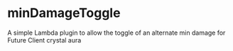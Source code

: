 # minDamageToggle
A simple Lambda plugin to allow the toggle of an alternate min damage for Future Client crystal aura
